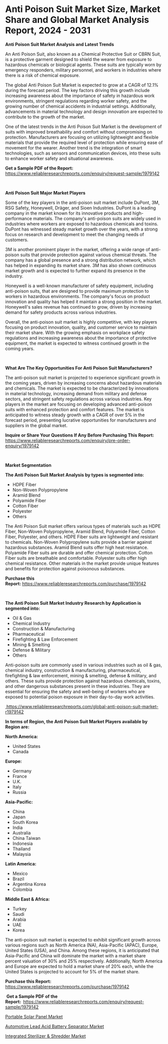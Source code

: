<p><h1>Anti Poison Suit Market Size, Market Share and Global Market Analysis Report, 2024 - 2031</h1></p><p><strong>Anti Poison Suit Market Analysis and Latest Trends</strong></p>
<p><p>An Anti Poison Suit, also known as a Chemical Protective Suit or CBRN Suit, is a protective garment designed to shield the wearer from exposure to hazardous chemicals or biological agents. These suits are typically worn by emergency responders, military personnel, and workers in industries where there is a risk of chemical exposure.</p><p>The global Anti Poison Suit Market is expected to grow at a CAGR of 12.1% during the forecast period. The key factors driving this growth include increasing awareness about the importance of safety in hazardous work environments, stringent regulations regarding worker safety, and the growing number of chemical accidents in industrial settings. Additionally, advancements in material technology and design innovation are expected to contribute to the growth of the market.</p><p>One of the latest trends in the Anti Poison Suit Market is the development of suits with improved breathability and comfort without compromising on protection. Manufacturers are focusing on utilizing lightweight and flexible materials that provide the required level of protection while ensuring ease of movement for the wearer. Another trend is the integration of smart technologies, such as sensors and communication devices, into these suits to enhance worker safety and situational awareness.</p></p>
<p><strong>Get a Sample PDF of the Report:&nbsp;</strong> <a href="https://www.reliableresearchreports.com/enquiry/request-sample/1979142">https://www.reliableresearchreports.com/enquiry/request-sample/1979142</a></p>
<p>&nbsp;</p>
<p><strong>Anti Poison Suit Major Market Players</strong></p>
<p><p>Some of the key players in the anti-poison suit market include DuPont, 3M, RSG Safety, Honeywell, Dräger, and Sioen Industries. DuPont is a leading company in the market known for its innovative products and high-performance materials. The company's anti-poison suits are widely used in industries where workers are exposed to hazardous chemicals and toxins. DuPont has witnessed steady market growth over the years, with a strong focus on research and development to meet the changing needs of customers.</p><p>3M is another prominent player in the market, offering a wide range of anti-poison suits that provide protection against various chemical threats. The company has a global presence and a strong distribution network, which has helped in expanding its market share. 3M has also shown continuous market growth and is expected to further expand its presence in the industry.</p><p>Honeywell is a well-known manufacturer of safety equipment, including anti-poison suits, that are designed to provide maximum protection to workers in hazardous environments. The company's focus on product innovation and quality has helped it maintain a strong position in the market. Honeywell's sales revenue has continued to grow, driven by increasing demand for safety products across various industries.</p><p>Overall, the anti-poison suit market is highly competitive, with key players focusing on product innovation, quality, and customer service to maintain their market share. With the growing emphasis on workplace safety regulations and increasing awareness about the importance of protective equipment, the market is expected to witness continued growth in the coming years.</p></p>
<p>&nbsp;</p>
<p><strong>What Are The Key Opportunities For Anti Poison Suit Manufacturers?</strong></p>
<p><p>The anti-poison suit market is projected to experience significant growth in the coming years, driven by increasing concerns about hazardous materials and chemicals. The market is expected to be characterized by innovations in material technology, increasing demand from military and defense sectors, and stringent safety regulations across various industries. Key players in the market are focusing on developing advanced anti-poison suits with enhanced protection and comfort features. The market is anticipated to witness steady growth with a CAGR of over 5% in the forecast period, presenting lucrative opportunities for manufacturers and suppliers in the global market.</p></p>
<p><strong>Inquire or Share Your Questions If Any Before Purchasing This Report:</strong> <a href="https://www.reliableresearchreports.com/enquiry/pre-order-enquiry/1979142">https://www.reliableresearchreports.com/enquiry/pre-order-enquiry/1979142</a></p>
<p>&nbsp;</p>
<p><strong>Market Segmentation</strong></p>
<p><strong>The Anti Poison Suit Market Analysis by types is segmented into:</strong></p>
<p><ul><li>HDPE Fiber</li><li>Non-Woven Polypropylene</li><li>Aramid Blend</li><li>Polyamide Fiber</li><li>Cotton Fiber</li><li>Polyester</li><li>Others</li></ul></p>
<p><p>The Anti Poison Suit market offers various types of materials such as HDPE Fiber, Non-Woven Polypropylene, Aramid Blend, Polyamide Fiber, Cotton Fiber, Polyester, and others. HDPE Fiber suits are lightweight and resistant to chemicals. Non-Woven Polypropylene suits provide a barrier against hazardous substances. Aramid Blend suits offer high heat resistance. Polyamide Fiber suits are durable and offer chemical protection. Cotton Fiber suits are breathable and comfortable. Polyester suits offer high chemical resistance. Other materials in the market provide unique features and benefits for protection against poisonous substances.</p></p>
<p><strong>Purchase this Report:&nbsp;</strong><a href="https://www.reliableresearchreports.com/purchase/1979142">https://www.reliableresearchreports.com/purchase/1979142</a></p>
<p>&nbsp;</p>
<p><strong>The Anti Poison Suit Market Industry Research by Application is segmented into:</strong></p>
<p><ul><li>Oil & Gas</li><li>Chemical Industry</li><li>Construction & Manufacturing</li><li>Pharmaceutical</li><li>Firefighting & Law Enforcement</li><li>Mining & Smelting</li><li>Defense & Military</li><li>Others</li></ul></p>
<p><p>Anti-poison suits are commonly used in various industries such as oil & gas, chemical industry, construction & manufacturing, pharmaceutical, firefighting & law enforcement, mining & smelting, defense & military, and others. These suits provide protection against hazardous chemicals, toxins, and other dangerous substances present in these industries. They are essential for ensuring the safety and well-being of workers who are exposed to potential poison exposure in their day-to-day work activities.</p></p>
<p><a href="https://www.reliableresearchreports.com/global-anti-poison-suit-market-r1979142">&nbsp;https://www.reliableresearchreports.com/global-anti-poison-suit-market-r1979142</a></p>
<p><strong>In terms of Region, the Anti Poison Suit Market Players available by Region are:</strong></p>
<p>
    <p> <strong> North America: </strong>
        <ul>
            <li>United States</li>
            <li>Canada</li>
        </ul>
        </p> 
    <p> <strong> Europe: </strong>
        <ul>
            <li>Germany</li>
            <li>France</li>
            <li>U.K.</li>
            <li>Italy</li>
            <li>Russia</li>
        </ul>
        </p> 
    <p> <strong> Asia-Pacific: </strong>
        <ul>
            <li>China</li>
            <li>Japan</li>
            <li>South Korea</li>
            <li>India</li>
            <li>Australia</li>
            <li>China Taiwan</li>
            <li>Indonesia</li>
            <li>Thailand</li>
            <li>Malaysia</li>
        </ul>
        </p> 
    <p> <strong> Latin America: </strong>
        <ul>
            <li>Mexico</li>
            <li>Brazil</li>
            <li>Argentina Korea</li>
            <li>Colombia</li>
        </ul>
        </p> 
    <p> <strong> Middle East & Africa: </strong>
        <ul>
            <li>Turkey</li>
            <li>Saudi</li>
            <li>Arabia</li>
            <li>UAE</li>
            <li>Korea</li>
        </ul>
    </p>
    </p>
<p><p>The anti-poison suit market is expected to exhibit significant growth across various regions such as North America (NA), Asia-Pacific (APAC), Europe, United States (USA), and China. Among these regions, it is anticipated that Asia-Pacific and China will dominate the market with a market share percent valuation of 30% and 25% respectively. Additionally, North America and Europe are expected to hold a market share of 20% each, while the United States is projected to account for 5% of the market share.</p></p>
<p><strong>Purchase this Report: </strong><a href="https://www.reliableresearchreports.com/purchase/1979142">https://www.reliableresearchreports.com/purchase/1979142</a></p>
<p>&nbsp;<strong>Get a Sample PDF of the Report:&nbsp;&nbsp;</strong><a href="https://www.reliableresearchreports.com/enquiry/request-sample/1979142">https://www.reliableresearchreports.com/enquiry/request-sample/1979142</a></p>
<p><strong></strong></p>
<p><p><a href="https://github.com/esmeraldaezzy156/Market-Research-Report-List-1/blob/main/portable-solar-panel-market.md">Portable Solar Panel Market</a></p><p><a href="https://github.com/goldilocks06/Market-Research-Report-List-1/blob/main/automotive-lead-acid-battery-separator-market.md">Automotive Lead Acid Battery Separator Market</a></p><p><a href="https://github.com/JewelMohr52/Market-Research-Report-List-1/blob/main/integrated-sterilizer-shredder-market.md">Integrated Sterilizer & Shredder Market</a></p></p>